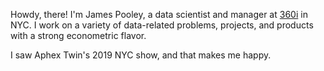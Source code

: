 Howdy, there! I'm James Pooley, a data scientist and manager at [360i](https://360i.com/capabilities/analytics/) in NYC. I work on a variety of
data-related problems, projects, and products with a strong econometric flavor.

I saw Aphex Twin's 2019 NYC show, and that makes me happy.

